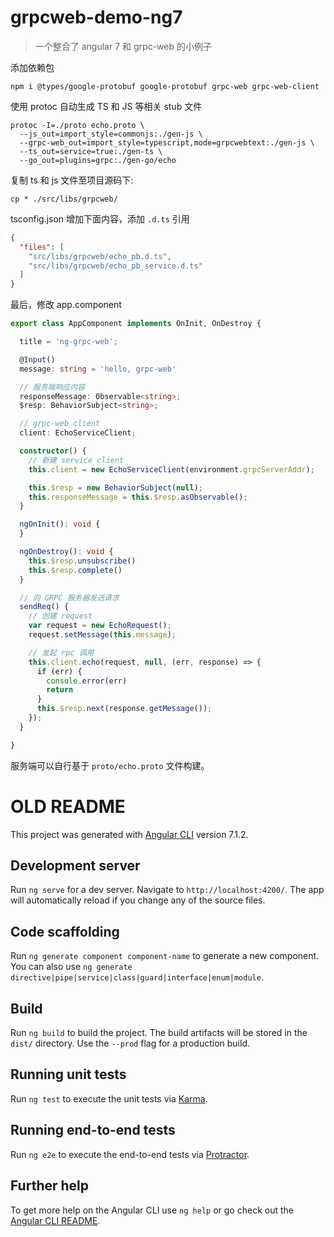 # grpcweb-demo-ng7

> 一个整合了 angular 7 和  grpc-web 的小例子

添加依赖包

```
npm i @types/google-protobuf google-protobuf grpc-web grpc-web-client
```

使用 protoc 自动生成 TS 和 JS 等相关 stub 文件

```
protoc -I=./proto echo.proto \
  --js_out=import_style=commonjs:./gen-js \
  --grpc-web_out=import_style=typescript,mode=grpcwebtext:./gen-js \
  --ts_out=service=true:./gen-ts \
  --go_out=plugins=grpc:./gen-go/echo
```

复制 ts 和 js 文件至项目源码下:

```
cp * ./src/libs/grpcweb/
```

tsconfig.json 增加下面内容，添加 `.d.ts` 引用

```json
{
  "files": [
    "src/libs/grpcweb/echo_pb.d.ts",
    "src/libs/grpcweb/echo_pb_service.d.ts"
  ]
}
```

最后，修改 app.component

```ts
export class AppComponent implements OnInit, OnDestroy {

  title = 'ng-grpc-web';

  @Input()
  message: string = 'hello, grpc-web'

  // 服务端响应内容
  responseMessage: Observable<string>;
  $resp: BehaviorSubject<string>;

  // grpc-web client
  client: EchoServiceClient;

  constructor() {
    // 新建 service client
    this.client = new EchoServiceClient(environment.grpcServerAddr);

    this.$resp = new BehaviorSubject(null);
    this.responseMessage = this.$resp.asObservable();
  }

  ngOnInit(): void {
  }

  ngOnDestroy(): void {
    this.$resp.unsubscribe()
    this.$resp.complete()
  }

  // 向 GRPC 服务器发送请求
  sendReq() {
    // 创建 request
    var request = new EchoRequest();
    request.setMessage(this.message);

    // 发起 rpc 调用
    this.client.echo(request, null, (err, response) => {
      if (err) {
        console.error(err)
        return
      }
      this.$resp.next(response.getMessage());
    });
  }

}
```

服务端可以自行基于 `proto/echo.proto` 文件构建。

# OLD README


This project was generated with [Angular CLI](https://github.com/angular/angular-cli) version 7.1.2.

## Development server

Run `ng serve` for a dev server. Navigate to `http://localhost:4200/`. The app will automatically reload if you change any of the source files.

## Code scaffolding

Run `ng generate component component-name` to generate a new component. You can also use `ng generate directive|pipe|service|class|guard|interface|enum|module`.

## Build

Run `ng build` to build the project. The build artifacts will be stored in the `dist/` directory. Use the `--prod` flag for a production build.

## Running unit tests

Run `ng test` to execute the unit tests via [Karma](https://karma-runner.github.io).

## Running end-to-end tests

Run `ng e2e` to execute the end-to-end tests via [Protractor](http://www.protractortest.org/).

## Further help

To get more help on the Angular CLI use `ng help` or go check out the [Angular CLI README](https://github.com/angular/angular-cli/blob/master/README.md).
